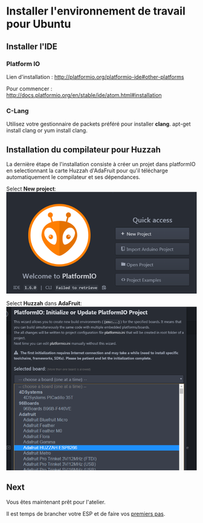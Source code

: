 Installer l'environnement de travail pour Ubuntu
========================

Installer l'IDE
--------------

### Platform IO

Lien d'installation : http://platformio.org/platformio-ide#other-platforms

Pour commencer : http://docs.platformio.org/en/stable/ide/atom.html#installation

### C-Lang 

Utilisez votre gestionnaire de packets préféré pour installer **clang**.
	apt-get install clang
or
	yum install clang.

	
Installation du compilateur pour Huzzah
---------------------------------------

La dernière étape de l'installation consiste à créer un projet dans platformIO en selectionnant la carte Huzzah d'AdaFruit pour qu'il télécharge automatiquement le compilateur et ses dépendances.

Select **New project**:
![Select New Project](platformIO-new-project.png)

Select **Huzzah** dans **AdaFruit**:
![SelectHuzzah](platformIO-select-huzzah.png)


Next
----

Vous êtes maintenant prêt pour l'atelier.

Il est temps de brancher votre ESP et de faire vos [premiers pas](first_step-linux.md).